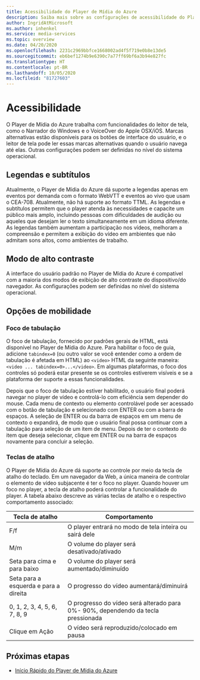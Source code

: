```yaml
---
title: Acessibilidade do Player de Mídia do Azure
description: Saiba mais sobre as configurações de acessibilidade do Player de Mídia do Azure.
author: IngridAtMicrosoft
ms.author: inhenkel
ms.service: media-services
ms.topic: overview
ms.date: 04/20/2020
ms.openlocfilehash: 2231c2969bbfce1668002ad4f5f719e0b8e13de5
ms.sourcegitcommit: eb6bef1274b9e6390c7a77ff69bf6a3b94e827fc
ms.translationtype: HT
ms.contentlocale: pt-BR
ms.lasthandoff: 10/05/2020
ms.locfileid: "81727603"
---
```

# <a name="accessibility"></a>Acessibilidade #

O Player de Mídia do Azure trabalha com funcionalidades do leitor de tela, como o Narrador do Windows e o VoiceOver do Apple OSX/iOS. Marcas alternativas estão disponíveis para os botões de interface do usuário, e o leitor de tela pode ler essas marcas alternativas quando o usuário navega até elas. Outras configurações podem ser definidas no nível do sistema operacional.

## <a name="captions-and-subtitles"></a>Legendas e subtítulos ##

Atualmente, o Player de Mídia do Azure dá suporte a legendas apenas em eventos por demanda com o formato WebVTT e eventos ao vivo que usam o CEA-708. Atualmente, não há suporte ao formato TTML. As legendas e subtítulos permitem que o player atenda às necessidades e capacite um público mais amplo, incluindo pessoas com dificuldades de audição ou aqueles que desejam ler o texto simultaneamente em um idioma diferente. As legendas também aumentam a participação nos vídeos, melhoram a compreensão e permitem a exibição do vídeo em ambientes que não admitam sons altos, como ambientes de trabalho.  

## <a name="high-contrast-mode"></a>Modo de alto contraste ##

A interface do usuário padrão no Player de Mídia do Azure é compatível com a maioria dos modos de exibição de alto contraste do dispositivo/do navegador. As configurações podem ser definidas no nível do sistema operacional.

## <a name="mobility-options"></a>Opções de mobilidade ##

### <a name="tabbing-focus"></a>Foco de tabulação ###

O foco de tabulação, fornecido por padrões gerais de HTML, está disponível no Player de Mídia do Azure. Para habilitar o foco de guia, adicione `tabindex=0` (ou outro valor se você entender como a ordem de tabulação é afetada em HTML) ao `<video>` HTML da seguinte maneira: `<video ... tabindex=0>...</video>`. Em algumas plataformas, o foco dos controles só poderá estar presente se os controles estiverem visíveis e se a plataforma der suporte a essas funcionalidades.

Depois que o foco de tabulação estiver habilitado, o usuário final poderá navegar no player de vídeo e controlá-lo com eficiência sem depender do mouse. Cada menu de contexto ou elemento controlável pode ser acessado com o botão de tabulação e selecionado com ENTER ou com a barra de espaços. A seleção de ENTER ou da barra de espaços em um menu de contexto o expandirá, de modo que o usuário final possa continuar com a tabulação para seleção de um item de menu. Depois de ter o contexto do item que deseja selecionar, clique em ENTER ou na barra de espaços novamente para concluir a seleção.

### <a name="hotkeys"></a>Teclas de atalho ###

O Player de Mídia do Azure dá suporte ao controle por meio da tecla de atalho do teclado. Em um navegador da Web, a única maneira de controlar o elemento de vídeo subjacente é ter o foco no player. Quando houver um foco no player, a tecla de atalho poderá controlar a funcionalidade do player.  A tabela abaixo descreve as várias teclas de atalho e o respectivo comportamento associado:

| Tecla de atalho              | Comportamento                                                                |
|----------------------|-------------------------------------------------------------------------|
| F/f                  | O player entrará no modo de tela inteira ou sairá dele                                  |
| M/m                  | O volume do player será desativado/ativado                                          |
| Seta para cima e para baixo    | O volume do player será aumentado/diminuído                                    |
| Seta para a esquerda e para a direita | O progresso do vídeo aumentará/diminuirá                                  |
| 0, 1, 2, 3, 4, 5, 6, 7, 8, 9  | O progresso do vídeo será alterado para 0%\- 90%, dependendo da tecla pressionada |
| Clique em Ação         | O vídeo será reproduzido/colocado em pausa                                                   |

## <a name="next-steps"></a>Próximas etapas

<!---Some context for the following links goes here--->
- [Início Rápido do Player de Mídia do Azure](azure-media-player-quickstart.md)